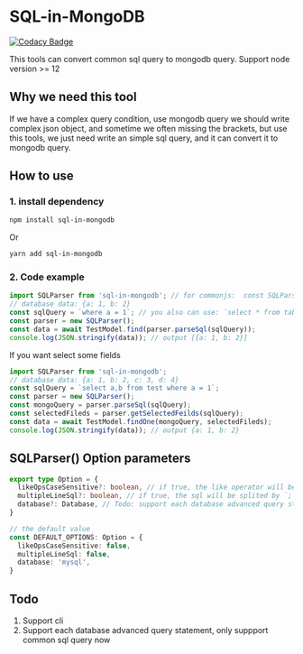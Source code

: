 # SQL-in-MongoDB

[![Codacy Badge](https://api.codacy.com/project/badge/Grade/d923c9f2853f44f295c383d9943b56cc)](https://www.codacy.com/manual/Ligengxin96/SQL-in-MongoDB?utm_source=github.com&amp;utm_medium=referral&amp;utm_content=Ligengxin96/SQL-in-MongoDB&amp;utm_campaign=Badge_Grade)

This tools can convert common sql query to mongodb query. Support node version >= 12

## Why we need this tool

If we have a complex query condition, use mongodb query we should write complex json object, and sometime we often missing the brackets, but use this tools, we just need write an simple sql query, and it can convert it to mongodb query.

## How to use

### 1. install dependency
```bash
npm install sql-in-mongodb
```
Or

```bash
yarn add sql-in-mongodb
```

### 2. Code example
```js
import SQLParser from 'sql-in-mongodb'; // for commonjs:  const SQLParser = require('sql-in-mongodb');
// database data: {a: 1, b: 2}
const sqlQuery = `where a = 1`; // you also can use: `select * from tablename where a = 1`
const parser = new SQLParser();
const data = await TestModel.find(parser.parseSql(sqlQuery));
console.log(JSON.stringify(data)); // output [{a: 1, b: 2}]
```

If you want select some fields

```js
import SQLParser from 'sql-in-mongodb';
// database data: {a: 1, b: 2, c: 3, d: 4}
const sqlQuery = `select a,b from test where a = 1`;
const parser = new SQLParser();
const mongoQuery = parser.parseSql(sqlQuery);
const selectedFileds = parser.getSelectedFeilds(sqlQuery);
const data = await TestModel.findOne(mongoQuery, selectedFileds);
console.log(JSON.stringify(data)); // output {a: 1, b: 2}
```

## SQLParser() Option parameters
```ts
export type Option = {
  likeOpsCaseSensitive?: boolean, // if true, the like operator will be case sensitive
  multipleLineSql?: boolean, // if true, the sql will be splited by `;` and parsed mongodb query will be an array
  database?: Database, // Todo: support each database advanced query statement. only suppport common sql query now
}

// the default value
const DEFAULT_OPTIONS: Option = {
  likeOpsCaseSensitive: false,
  multipleLineSql: false,
  database: 'mysql', 
}
```

## Todo
1. Support cli 
2. Support each database advanced query statement, only suppport common sql query now
